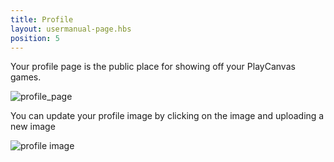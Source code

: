 ```yaml
---
title: Profile
layout: usermanual-page.hbs
position: 5
---
```


Your profile page is the public place for showing off your PlayCanvas games.

![profile_page][1]

You can update your profile image by clicking on the image and uploading a new image

![profile image][2]

[1]: /images/user-manual/profile/profile.png
[2]: /images/user-manual/profile/update-profile-image.jpg
